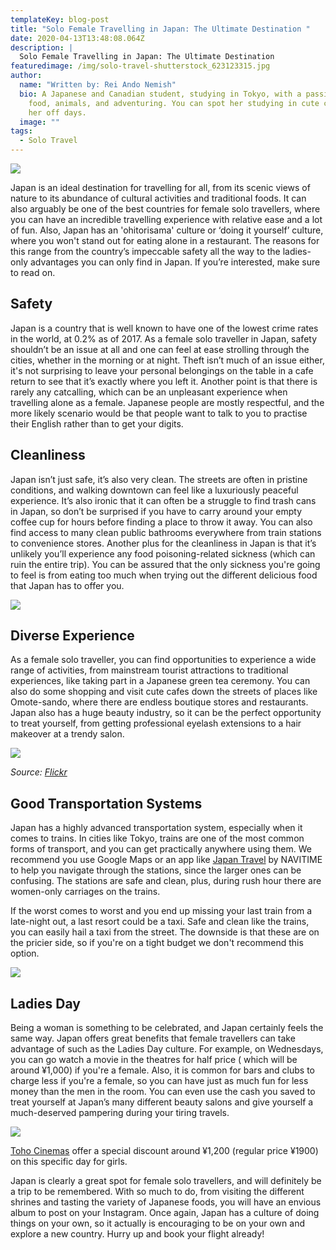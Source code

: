 ```yaml
---
templateKey: blog-post
title: "Solo Female Travelling in Japan: The Ultimate Destination "
date: 2020-04-13T13:48:08.064Z
description: |
  Solo Female Travelling in Japan: The Ultimate Destination 
featuredimage: /img/solo-travel-shutterstock_623123315.jpg
author:
  name: "Written by: Rei Ando Nemish"
  bio: A Japanese and Canadian student, studying in Tokyo, with a passion for
    food, animals, and adventuring. You can spot her studying in cute cafes on
    her off days.
  image: ""
tags:
  - Solo Travel
---
```

![](/img/solo-travel-shutterstock_623123315.jpg)

Japan is an ideal destination for travelling for all, from its scenic views of nature to its abundance of cultural activities and traditional foods. It can also arguably be one of the best countries for female solo travellers, where you can have an incredible travelling experience with relative ease and a lot of fun. Also, Japan has an 'ohitorisama' culture or ‘doing it yourself’ culture, where you won't stand out for eating alone in a restaurant. The reasons for this range from the country’s impeccable safety all the way to the ladies-only advantages you can only find in Japan. If you’re interested, make sure to read on.

## Safety

Japan is a country that is well known to have one of the lowest crime rates in the world, at 0.2% as of 2017. As a female solo traveller in Japan, safety shouldn’t be an issue at all and one can feel at ease strolling through the cities, whether in the morning or at night. Theft isn’t much of an issue either, it's not surprising to leave your personal belongings on the table in a cafe return to see that it’s exactly where you left it. Another point is that there is rarely any catcalling, which can be an unpleasant experience when travelling alone as a female. Japanese people are mostly respectful, and the more likely scenario would be that people want to talk to you to practise their English rather than to get your digits.

## Cleanliness

Japan isn’t just safe, it’s also very clean. The streets are often in pristine conditions, and walking downtown can feel like a luxuriously peaceful experience. It’s also ironic that it can often be a struggle to find trash cans in Japan, so don’t be surprised if you have to carry around your empty coffee cup for hours before finding a place to throw it away. You can also find access to many clean public bathrooms everywhere from train stations to convenience stores. Another plus for the cleanliness in Japan is that it’s unlikely you’ll experience any food poisoning-related sickness (which can ruin the entire trip). You can be assured that the only sickness you're going to feel is from eating too much when trying out the different delicious food that Japan has to offer you.

![](/img/rap-dela-rea-ngmqapxnf_8-unsplash.jpg)

## Diverse Experience

As a female solo traveller, you can find opportunities to experience a wide range of activities, from mainstream tourist attractions to traditional experiences, like taking part in a Japanese green tea ceremony. You can also do some shopping and visit cute cafes down the streets of places like Omote-sando, where there are endless boutique stores and restaurants. Japan also has a huge beauty industry, so it can be the perfect opportunity to treat yourself, from getting professional eyelash extensions to a hair makeover at a trendy salon.

![](/img/39688307565_9df87ba730_c.jpg)

*Source: [Flickr](https://flic.kr/p/23t7X7V)*

## Good Transportation Systems

Japan has a highly advanced transportation system, especially when it comes to trains. In cities like Tokyo, trains are one of the most common forms of transport, and you can get practically anywhere using them. We recommend you use Google Maps or an app like [Japan Travel](https://www.navitime.co.jp/pcstorage/html/japan_travel/english/) by NAVITIME to help you navigate through the stations, since the larger ones can be confusing. The stations are safe and clean, plus, during rush hour there are women-only carriages on the trains.

If the worst comes to worst and you end up missing your last train from a late-night out, a last resort could be a taxi. Safe and clean like the trains, you can easily hail a taxi from the street. The downside is that these are on the pricier side, so if you're on a tight budget we don't recommend this option.

![](/img/topcools-tee-qzqtkvck-us-unsplash.jpg)

## Ladies Day

Being a woman is something to be celebrated, and Japan certainly feels the same way. Japan offers great benefits that female travellers can take advantage of such as the Ladies Day culture. For example, on Wednesdays, you can go watch a movie in the theatres for half price ( which will be around ¥1,000) if you're a female. Also, it is common for bars and clubs to charge less if you're a female, so you can have just as much fun for less money than the men in the room. You can even use the cash you saved to treat yourself at Japan’s many different beauty salons and give yourself a much-deserved pampering during your tiring travels.

![](/img/tohocinemas.jpg)

[Toho Cinemas](https://www.tohotheater.jp/) offer a special discount around ¥1,200 (regular price ¥1900) on this specific day for girls.

Japan is clearly a great spot for female solo travellers, and will definitely be a trip to be remembered. With so much to do, from visiting the different shrines and tasting the variety of Japanese foods, you will have an envious album to post on your Instagram. Once again, Japan has a culture of doing things on your own, so it actually is encouraging to be on your own and explore a new country. Hurry up and book your flight already!